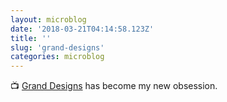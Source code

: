 ```yaml
---
layout: microblog
date: '2018-03-21T04:14:58.123Z'
title: ''
slug: 'grand-designs'
categories: microblog
---
```


📺 [Grand Designs](https://www.netflix.com/title/80160755) has become my new obsession.
